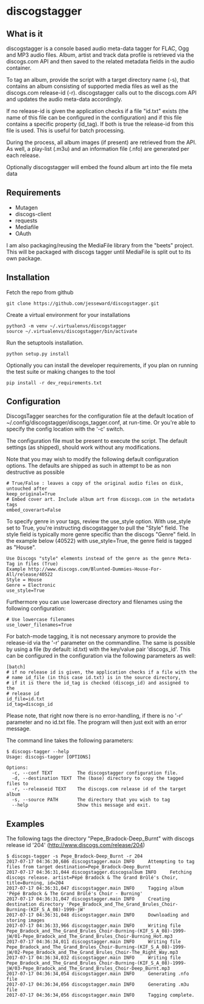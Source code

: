 # discogstagger

## What is it

discogstagger is a console based audio meta-data tagger for FLAC, Ogg and MP3 audio files. Album, artist and track data profile is retrieved via the discogs.com API and then saved to the related metadata fields in the audio container.

To tag an album, provide the script with a target directory name (-s), that contains an album consisting of supported media files as well as the discogs.com release-id (-r). discogstagger calls out to the discogs.com API and updates the audio meta-data accordingly.

If no release-id is given the application checks if a file "id.txt" exists (the name of this file can be configured in the configuration) and if this file contains a specific property (id_tag). If both is true the release-id from this file is used. This is useful for batch processing.

During the process, all album images (if present) are retrieved from the API.  As well, a play-list (.m3u) and an information file (.nfo) are generated per each release.

Optionally discogstagger will embed the found album art into the file meta data

## Requirements

* Mutagen 
* discogs-client 
* requests
* Mediafile
* OAuth

I am also packaging/reusing the MediaFile library from the "beets" project. This will be packaged with discogs tagger until MediaFile is split out to its own package.

## Installation 

Fetch the repo from github
```
git clone https://github.com/jesseward/discogstagger.git
```
Create a virtual environment for your installations
```
python3 -m venv ~/.virtualenvs/discogstagger
source ~/.virtualenvs/discogstagger/bin/activate
```

Run the setuptools installation.
```
python setup.py install
```

Optionally you can install the developer requirements, if you plan on running the test suite or making changes to the tool
```
pip install -r dev_requirements.txt
```

## Configuration 

DiscogsTagger searches for the configuration file at the default location of ~/.config/discogstagger/discogs_tagger.conf, at run-time. Or you're able to specify the config location with the '-c' switch.

The configuration file must be present to execute the script. The default settings (as shipped), should work without any modifications.

Note that you may wish to modify the following default configuration options. The defaults are shipped as such in attempt to be as non destructive as possible

```
# True/False : leaves a copy of the original audio files on disk, untouched after 
keep_original=True
# Embed cover art. Include album art from discogs.com in the metadata tags
embed_coverart=False
```

To specify genre in your tags, review the use_style option. With use_style set to True, you're instructing discogstagger to pull the "Style" field. The style field is typically more genre specific than the discogs "Genre" field. In the example below (40522) 
with use_style=True, the genre field is tagged as "House".

```
Use Discogs "style" elements instead of the genre as the genre Meta-Tag in files (True)
Example http://www.discogs.com/Blunted-Dummies-House-For-All/release/40522
Style = House
Genre = Electronic
use_style=True
```

Furthermore you can use lowercase directory and filenames using the following configuration:

```
# Use lowercase filenames
use_lower_filenames=True
```

For batch-mode tagging, it is not necessary anymore to provide the release-id via the '-r' parameter on the commandline. The same is possible by using a file (by default: id.txt) with the key/value pair 'discogs_id'. This can be configured in the configuration via the following parameters as well:

```
[batch]
# if no release id is given, the application checks if a file with the
# name id_file (in this case id.txt) is in the source directory,
# if it is there the id_tag is checked (discogs_id) and assigned to the
# release id
id_file=id.txt
id_tag=discogs_id
```

Please note, that right now there is no error-handling, if there is no '-r' parameter
and no id.txt file. The program will then just exit with an error message.

The command line takes the following parameters:

```
$ discogs-tagger --help
Usage: discogs-tagger [OPTIONS]

Options:
  -c, --conf TEXT         The discogstagger configuration file.
  -d, --destination TEXT  The (base) directory to copy the tagged files to
  -r, --releaseid TEXT    The discogs.com release id of the target album
  -s, --source PATH       The directory that you wish to tag
  --help                  Show this message and exit.
```

## Examples

The following tags the directory "Pepe_Bradock-Deep_Burnt" with discogs release id '204' (http://www.discogs.com/release/204)

```
$ discogs-tagger -s Pepe_Bradock-Deep_Burnt -r 204
2017-07-17 04:36:30,686 discogstagger.main INFO     Attempting to tag files from target destination=Pepe_Bradock-Deep_Burnt
2017-07-17 04:36:31,044 discogstagger.discogsalbum INFO     Fetching discogs release. artist=Pépé Bradock & The Grand Brûlé's Choir, title=Burning, id=204
2017-07-17 04:36:31,047 discogstagger.main INFO     Tagging album 'Pépé Bradock & The Grand Brûlé's Choir - Burning'
2017-07-17 04:36:31,047 discogstagger.main INFO     Creating destination directory 'Pepe_Bradock_and_The_Grand_Brules_Choir-Burning-(KIF_S_A_08)-1999-jW'
2017-07-17 04:36:31,048 discogstagger.main INFO     Downloading and storing images
2017-07-17 04:36:33,966 discogstagger.main INFO     Writing file Pepe_Bradock_and_The_Grand_Brules_Choir-Burning-(KIF_S_A_08)-1999-jW/01-Pepe_Bradock_and_The_Grand_Brules_Choir-Burning_Hot.mp3
2017-07-17 04:36:34,011 discogstagger.main INFO     Writing file Pepe_Bradock_and_The_Grand_Brules_Choir-Burning-(KIF_S_A_08)-1999-jW/02-Pepe_Bradock_and_The_Grand_Brules_Choir-The_Right_Way.mp3
2017-07-17 04:36:34,032 discogstagger.main INFO     Writing file Pepe_Bradock_and_The_Grand_Brules_Choir-Burning-(KIF_S_A_08)-1999-jW/03-Pepe_Bradock_and_The_Grand_Brules_Choir-Deep_Burnt.mp3
2017-07-17 04:36:34,054 discogstagger.main INFO     Generating .nfo file
2017-07-17 04:36:34,056 discogstagger.main INFO     Generating .m3u file
2017-07-17 04:36:34,056 discogstagger.main INFO     Tagging complete.
```
